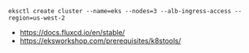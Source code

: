 

```
eksctl create cluster --name=eks --nodes=3 --alb-ingress-access --region=us-west-2
```


- https://docs.fluxcd.io/en/stable/
- https://eksworkshop.com/prerequisites/k8stools/

